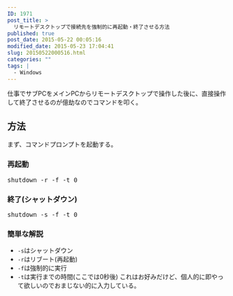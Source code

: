 ```yaml
---
ID: 1971
post_title: >
  リモートデスクトップで接続先を強制的に再起動・終了させる方法
published: true
post_date: 2015-05-22 00:05:16
modified_date: 2015-05-23 17:04:41
slug: 20150522000516.html
categories: ""
tags: |
  - Windows
---
```

仕事でサブPCをメインPCからリモートデスクトップで操作した後に、直接操作して終了させるのが億劫なのでコマンドを叩く。
<!--more-->
<h2>方法</h2>
まず、コマンドプロンプトを起動する。

<h3>再起動</h3>
<pre class="cmd">shutdown -r -f -t 0</pre>

<h3>終了(シャットダウン)</h3>
<pre class="cmd">shutdown -s -f -t 0</pre>

<h3>簡単な解説</h3>
<ul>
<li><code>-s</code>はシャットダウン</li>
<li><code>-r</code>はリブート(再起動)</li>
<li><code>-f</code>は強制的に実行</li>
<li><code>-t</code>は実行までの時間(ここでは0秒後)
これはお好みだけど、個人的に即やって欲しいのでおまじない的に入力している。</li>
</ul>